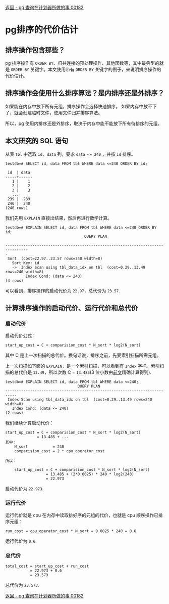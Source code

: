 
[返回 - pg 查询在计划器所做的事 00182](./pg查询流程在计划器所做的事.md) 

# pg排序的代价估计


## 排序操作包含那些？

pg 排序操作有 `ORDER BY`、归并连接的预处理操作、其他函数等，其中最典型的就是 `ORDER BY` 关键字。本文使用带有 `ORDER BY` 关键字的例子，来说明排序操作的代价估计。


## 排序操作会使用什么排序算法？是内排序还是外排序？

如果能在内存中放下所有元组，排序操作会选择快速排序。
如果内存中放不下了，就会创建临时文件，使用文件归并排序算法。

所以，pg 使用内排序还是外排序，取决于内存中能不能放下所有待排序的元组。

## 本文研究的 SQL 语句

从表 `tbl` 中选取 `id, data` 列，要求 `data <= 240` ，并按 `id` 排序。

```
testdb=# SELECT id, data FROM tbl WHERE data <=240 ORDER BY id;

 id  | data 
-----+------
   1 |    1
   2 |    2
   3 |    3
   ...
 239 |  239
 240 |  240
(240 rows)
```

我们先用 `EXPLAIN` 直接出结果，然后再进行数学计算。

```
testdb=# EXPLAIN SELECT id, data FROM tbl WHERE data <=240 ORDER BY id;
                                   QUERY PLAN                                   
 
--------------------------------------------------------------------------------
-
 Sort  (cost=22.97..23.57 rows=240 width=8)
   Sort Key: id
   ->  Index Scan using tbl_data_idx on tbl  (cost=0.29..13.49 rows=240 width=8)
         Index Cond: (data <= 240)
(4 rows)
```
可以看到，排序操作的启动代价为 `22.97`，总代价为 `23.57`.

## 计算排序操作的启动代价、运行代价和总代价

### 启动代价

启动代价公式：

```
start_up_cost = C + comparision_cost * N_sort * log2(N_sort)
```

其中 C 是上一次扫描的总代价。换句话说，排序之前，先要索引扫描所需元组。

上一次扫描如下面的 `EXPLAIN`，是一个索引扫描，可以看到有 `Index` 字样。索引扫描的总代价是 `13.49`，所以次数 C = `13.485`(3 位小数由[前文](./pg索引扫描的代价估计.md)精确计算得到).


```
testdb=# EXPLAIN SELECT id, data FROM tbl WHERE data <=240;
                                QUERY PLAN                                 
---------------------------------------------------------------------------
 Index Scan using tbl_data_idx on tbl  (cost=0.29..13.49 rows=240 width=8)
   Index Cond: (data <= 240)
(2 rows)
```

我们继续计算启动代价：
```
start_up_cost = C + comparision_cost * N_sort * log2(N_sort)
              = 13.485 + ...
其中：
    N_sort           = 240
    comparision_cost = 2 * cpu_operator_cost 

所以：

    start_up_cost = C + comparision_cost * N_sort * log2(N_sort)
                  = 13.485 + (2*0.0025) * 240 * log2(240)
                  = 22.973
```

启动代价为 `22.973`.


### 运行代价

运行代价就是 cpu 在内存中读取排好序的元组的代价，也就是 cpu 顺序操作已排序元组：

```
run_cost = cpu_operator_cost * N_sort = 0.0025 * 240 = 0.6
```

运行代价为 `0.6`.

### 总代价

```
total_cost = start_up_cost + run_cost
           = 22.973 + 0.6 
           = 23.573
```

总代价为 `23.573`.

[返回 - pg 查询在计划器所做的事 00182](./pg查询流程在计划器所做的事.md) 

